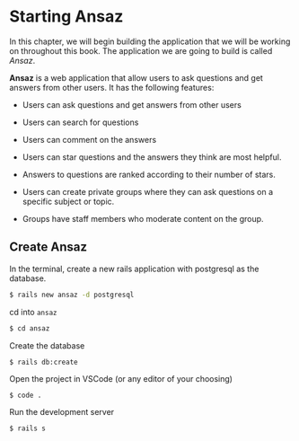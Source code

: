 # Starting Ansaz

In this chapter, we will begin building the application that we will be working on throughout this book. The application we are going to build is called *Ansaz*.

**Ansaz** is a web application that allow users to ask questions and get answers from other users. It has the following features:

- Users can ask questions and get answers from other users

- Users can search for questions

- Users can comment on the answers

- Users can star questions and the answers they think are most helpful. 

- Answers to questions are ranked according to their number of stars.

- Users can create private groups where they can ask questions on a specific subject or topic. 

- Groups have staff members who moderate content on the group.

## Create Ansaz

In the terminal, create a new rails application with postgresql as the database. 

```bash
$ rails new ansaz -d postgresql
```
cd into `ansaz`

```bash
$ cd ansaz
```

Create the database

```bash
$ rails db:create
```

Open the project in VSCode (or any editor of your choosing)

```
$ code .
```

Run the development server

```
$ rails s
```


## 




